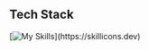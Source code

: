 <p align="left"></p>

## Tech Stack

[![My Skills](https://skillicons.dev/icons?i=python,c,bash,assembly,ruby,js,php,go,svelte,tailwind,)](https://skillicons.dev)


          


